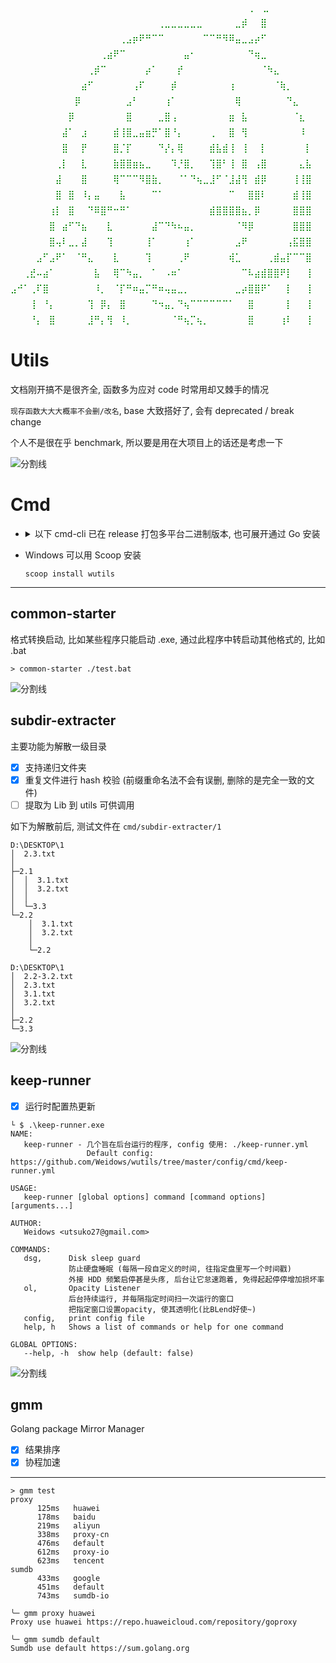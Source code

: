 <!--
 * @!: *********************************************************************
 * @Author: Weidows
 * @LastEditors: Weidows
 * @Date: 2022-08-30 14:51:11
 * @LastEditTime: 2023-11-06 03:50:43
 * @FilePath: \wutils\README.md
 * @Description:
 * @:
 * @?: *********************************************************************
-->

<svg height="600" width="600">
  <text x="0" y="0" style="fill:green;">
    <tspan x="0" y="0">⠀⠀⠀⠀⠀⠀⠀⠀⠀⠀⠀⠀⠀⠀⠀⠀⠀⠀⠀⠀⠀⠀⠀⠀⠀⠀⠀⠀⠀⠀⠀⠀⠀⠀⠀⠀  ⠀⡏⠻⣄</tspan>
    <tspan x="0" y="25">⠀⠀⠀⠀⠀⠀⠀⠀⠀⠀⠀⠀⠀⠀⠀⠀⠀⠀⠀⠀⠀⠀⠀⢀⣀⣀⣀⣀⣀⣀⠀⠀⠀⠀⠀⣀⡾⠀⠀⣿</tspan>
    <tspan x="0" y="50">⠀⠀⠀⠀⠀⠀⠀⠀⠀⠀⠀⠀⠀⠀⠀⠀⠀⢀⣠⡶⠟⠛⠉⠉⠀⠀⠀⠀⠀⠀⠉⠉⠛⠻⠿⣤⣀⣠⡴⠋</tspan>
    <tspan x="0" y="75">⠀⠀⠀⠀⠀⠀⠀⠀⠀⠀⠀⠀⠀⠀⢀⣴⠟⠉⠀⠀⠀⠀⠀⠀⠀⠀⠀⣤⠂⠀⠀⠀⠀⠀⠀⠀⠀⠙⢶⣀</tspan>
    <tspan x="0" y="100">⠀⠀⠀⠀⠀⠀⠀⠀⠀⠀⠀⠀⢀⡾⠉⠀⠀⠀⠀⠀⠀⡴⠁⠀⠀⠀⡞⠀⠀⠀⠀⠀⠀⠀⠀⠀⠀⠀⠀⠈⠳⣄</tspan>
    <tspan x="0" y="125">⠀⠀⠀⠀⠀⠀⠀⠀⠀⠀⠀⣴⠋⠀⠀⠀⠀⠀⠀⢠⠏⠀⠀⠀⠀⡾⠀⠀⠀⠀⠀⠀⠀⠀⢰⠀⠀⠀⠀⠀⠀⠈⢷⡀</tspan>
    <tspan x="0" y="150">⠀⠀⠀⠀⠀⠀⠀⠀⠀⠀⡿⠀⠀⠀⠀⠀⠀⠀⣠⠃⠀⠀⠀⠀⢰⠁⠀⠀⠀⠀⠀⠀⠀⠀⠀⢿⠀⠀⠀⠀⠀⠀⠀⠙⣄</tspan>
    <tspan x="0" y="175">⠀⠀⠀⠀⠀⠀⠀⠀⠀⡿⠀⠀⠀⠀⠀⠀⠀⠀⣿⠀⠀⠀⠀⣀⣿⢠⠀⠀⠀⠀⠀⠀⠀⠀⣶⠀⣧⠀⠀⠀⠀⠀⠀⠀⠈⣆</tspan>
    <tspan x="0" y="200">⠀⠀⠀⠀⠀⠀⠀⠀⣼⠁⠀⣰⠀⠀⠀⠀⣾⢸⣿⣀⣤⣶⡛⠁⣿⠘⡄⠀⠀⠀⠀⢀⠀⠀⣿⠀⢻⠀⠀⠀⠀⠀⠀⠀⠀⠸</tspan>
    <tspan x="0" y="225">⠀⠀⠀⠀⠀⠀⠀⠀⣿⠀⠀⡟⠀⠀⠀⠀⣿⡈⡏⠀⠀⠀⠀⠙⡜⡄⢿⠀⠀⠀⠀⣾⣧⣾⢸⠀⢸⠀⠀⡇⠀⠀⠀⠀⠀⠀⡇</tspan>
    <tspan x="0" y="250">⠀⠀⠀⠀⠀⠀⠀⢀⡇⠀⠀⣇⠀⠀⠀⠀⣷⣿⣿⣶⣦⣀⠀⠀⠀⠹⡘⣿⡀⠀⠀⢹⣿⠃⢸⠀⣿⠀⢠⣿⠀⠀⠀⠀⠀⣄⣧</tspan>
    <tspan x="0" y="275">⠀⠀⠀⠀⠀⠀⠀⣼⠀⠀⠀⣿⠀⠀⠀⠀⢿⠉⠉⠉⠻⣿⣷⡀⠀⠀⠈⠁⠙⢦⣀⣸⠋⠈⣸⣼⢻⠀⣾⡿⠀⠀⠀⠀⢸⢸⣿</tspan>
    <tspan x="0" y="300">⠀⠀⠀⠀⠀⠀⠀⣿⠀⣿⠀⠸⡄⣤⠀⠀⠀⣧⠀⠀⠀⠀⠉⠁⠀⠀⠀⠀⠀⠀⠀⠀⠀⠀⠉⠀⠀⣿⣿⠇⠀⠀⠀⠀⣾⢸⣿</tspan>
    <tspan x="0" y="325">⠀⠀⠀⠀⠀⠀⢰⡇⠀⣿⠀⠀⠙⠿⣿⠛⠒⠛⠁⠀⠀⠀⠀⠀⠀⠀⠀⠀⠀⠀⠀⣾⣿⣿⣿⣿⣦⡀⡿⠀⠀⠀⠀⠀⣿⣿⣿</tspan>
    <tspan x="0" y="350">⠀⠀⠀⠀⠀⠀⣿⠀⣴⠋⠙⣦⠀⠀⠀⣇⠀⠀⠀⠀⠀⠀⣼⠉⠙⠳⠦⣤⡀⠀⠀⠀⠀⠀⠀⠈⠻⡿⠀⠀⠀⠀⠀⠀⣿⣿⣿</tspan>
    <tspan x="0" y="375">⠀⠀⠀⠀⠀⠀⣿⢤⠇⣀⡀⣼⠀⠀⠀⢹⠀⠀⠀⠀⠀⢸⠁⠀⠀⠀⠀⢰⠁⠀⠀⠀⠀⠀⠀⣠⠟⠀⠀⠀⠀⠀⠀⢠⣯⣿⣿</tspan>
    <tspan x="0" y="400">⠀⠀⠀⠀⣠⠋⣠⠟⠁⠀⠈⠛⣄⠀⠀⠀⣇⠀⠀⠀⠀⢹⠀⠀⠀⠀⢀⠟⠀⠀⠀⠀⠀⠀⢾⣁⠀⠀⠀⠀⢀⣾⣤⡏⠉⠉⣿</tspan>
    <tspan x="0" y="425">⠀⠀⢀⣞⠤⣴⠁⠀⠀⠀⠀⠀⠀⣧⠀⠀⢿⠉⠳⣤⡀⠀⠁⠀⠠⠶⠁⠀⠀⠀⠀⠀⠀⠀⠀⠀⠉⠧⣴⣾⣿⣿⠟⡇⠀⠀⢸</tspan>
    <tspan x="0" y="450">⣠⠚⠁⢀⠏⣿⠀⠀⠀⠀⠀⠀⠀⠸⡀⠀⠈⡏⠛⠶⣤⡉⠛⠶⢤⣤⣀⡀⠀⠀⠀⠀⠀⠀⠀⣀⡴⣿⣿⠟⠁⠀⠀⡇⠀⠀⢸</tspan>
    <tspan x="0" y="475">⠀⠀⠀⢸⠀⠘⡄⠀⠀⠀⠀⠀⢹⠀⡿⡄⠀⣿⠀⠀⠀⠀⠙⠲⣤⡀⠙⢦⠉⠉⠉⠉⠉⠉⠁⠀⠀⣿⠀⠀⠀⠀⠀⡇⠀⠀⢸</tspan>
    <tspan x="0" y="500">⠀⠀⠀⠘⡄⠀⣿⠀⠀⠀⠀⠀⣸⠛⡄⢻⠀⠸⡀⠀⠀⠀⠀⠀⠀⠈⠛⢦⡉⢦⡀⠀⠀⠀⠀⠀⠀⣿⠀⠀⠀⠀⢰⠇⠀⠀⢸</tspan>
    <tspan x="0" y="525">⠀⠀⠀⠀⢿⠀⠈⠙⢦⣄⣠⠴⠃⢠⠃⠀⡇⠀⣇⠀⠀⠀⠀⠀⠀⠀⠀⠀⠀⠙⢾⣦⠀⠀⠀⠀⠀⣿⠀⠀⠀⠀⣼⠀⠀⠀⠀⡇</tspan>
    <tspan x="0" y="550">⠀⠀⠀⠀⠀⠙⢤⠀⠀⠀⠀⠀⡴⠋⠀⠀⡇⠀⢿⡀⠀⠀⠀⠀⠀⠀⠀⠀⠀⠀⠀⠈⠳⣄⠀⠀⠀⡿⠀⠀⠀⠀⡿⠀⠀⠀⠀⡇</tspan>
    <tspan x="0" y="575">⠀⠀⠀⠀⠀⠀⠀⠀⠀⠀⠀⠀⠀⠀⠀⢀⡇⠀⠘⣿⣿⣄⡀⠀⠀⠀⠀⠀⠀⠀⠀⠀⠀⠀⠳⠀⠀⡇⠀⠀⠀⢰⠁⠀⠀⠀⠀⡇</tspan>
    <tspan x="0" y="600">⠀⠀⠀⠀⠀⠀⠀⠀⠀⠀⠀⠀⠀⠀⠀⡾⠀⠀⠀⣿⣿⣿⣿⣷⣶⣶⣤⣄⠀⠀⠀⠀⠀⠀⠀⠀⢸⠁⠀⠀⠀⡿⠀⠀⠀⠀⠀⣷</tspan>
  </text>
</svg>

# Utils

文档刚开搞不是很齐全, 函数多为应对 code 时常用却又棘手的情况

`现存函数大大大概率不会删/改名`, base 大致搭好了, 会有 deprecated / break change

个人不是很在乎 benchmark, 所以要是用在大项目上的话还是考虑一下

<a>![分割线](https://cdn.jsdelivr.net/gh/Weidows/Weidows/image/divider.png)</a>

# Cmd

- <details>

    <summary> 以下 cmd-cli 已在 release 打包多平台二进制版本, 也可展开通过 Go 安装 </summary>

  ***

  ```shell
  go install github.com/Weidows/wutils/cmd/common-starter@master `
  github.com/Weidows/wutils/cmd/subdir-extracter@master `
  github.com/Weidows/wutils/cmd/keep-runner@master `
  github.com/Weidows/wutils/cmd/gmm@master
  ```

  </details>

- Windows 可以用 Scoop 安装

  ```
  scoop install wutils
  ```

---

## common-starter

格式转换启动, 比如某些程序只能启动 .exe, 通过此程序中转启动其他格式的, 比如 .bat

```console
> common-starter ./test.bat
```

<a>![分割线](https://cdn.jsdelivr.net/gh/Weidows/Weidows/image/divider.png)</a>

## subdir-extracter

主要功能为解散一级目录

- [x] 支持递归文件夹
- [x] 重复文件进行 hash 校验 (前缀重命名法不会有误删, 删除的是完全一致的文件)
- [ ] 提取为 Lib 到 utils 可供调用

如下为解散前后, 测试文件在 `cmd/subdir-extracter/1`

```
D:\DESKTOP\1
│  2.3.txt
│
├─2.1
│  │  3.1.txt
│  │  3.2.txt
│  │
│  └─3.3
└─2.2
    │  3.1.txt
    │  3.2.txt
    │
    └─2.2
```

```
D:\DESKTOP\1
│  2.2-3.2.txt
│  2.3.txt
│  3.1.txt
│  3.2.txt
│
├─2.2
└─3.3
```

<a>![分割线](https://cdn.jsdelivr.net/gh/Weidows/Weidows/image/divider.png)</a>

## keep-runner

- [x] 运行时配置热更新

```console
└ $ .\keep-runner.exe         
NAME:
   keep-runner - 几个旨在后台运行的程序, config 使用: ./keep-runner.yml
                 Default config: https://github.com/Weidows/wutils/tree/master/config/cmd/keep-runner.yml

USAGE:
   keep-runner [global options] command [command options] [arguments...]

AUTHOR:
   Weidows <utsuko27@gmail.com>

COMMANDS:
   dsg,      Disk sleep guard
             防止硬盘睡眠 (每隔一段自定义的时间, 往指定盘里写一个时间戳)
             外接 HDD 频繁启停甚是头疼, 后台让它怠速跑着, 免得起起停停增加损坏率
   ol,       Opacity Listener
             后台持续运行, 并每隔指定时间扫一次运行的窗口
             把指定窗口设置opacity, 使其透明化(比BLend好使~)
   config,   print config file
   help, h   Shows a list of commands or help for one command

GLOBAL OPTIONS:
   --help, -h  show help (default: false)
```

<a>![分割线](https://cdn.jsdelivr.net/gh/Weidows/Weidows/image/divider.png)</a>

## gmm

Golang package Mirror Manager

- [x] 结果排序
- [x] 协程加速

---

```console
> gmm test
proxy
      125ms   huawei
      178ms   baidu
      219ms   aliyun
      338ms   proxy-cn
      476ms   default
      612ms   proxy-io
      623ms   tencent
sumdb
      433ms   google
      451ms   default
      743ms   sumdb-io
```

```console
╰─ gmm proxy huawei
Proxy use huawei https://repo.huaweicloud.com/repository/goproxy

╰─ gmm sumdb default
Sumdb use default https://sum.golang.org
```

